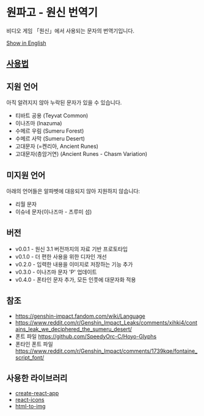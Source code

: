 # 원파고 - 원신 번역기

비디오 게임 「원신」에서 사용되는 문자의 번역기입니다.

[Show in English](/README.md)

## [사용법](/docs/HowToUse_KR.md)

## 지원 언어

아직 알려지지 않아 누락된 문자가 있을 수 있습니다.

- 티바트 공용 (Teyvat Common)
- 이나즈마 (Inazuma)
- 수메르 우림 (Sumeru Forest)
- 수메르 사막 (Sumeru Desert)
- 고대문자 (=켄리아, Ancient Runes)
- 고대문자(층암거연) (Ancient Runes - Chasm Variation)

## 미지원 언어

아래의 언어들은 알파벳에 대응되지 않아 지원하지 않습니다:

- 리월 문자
- 이슈네 문자(이나즈마 - 츠루미 섬)

## 버전

- v0.0.1 - 원신 3.1 버전까지의 자료 기반 프로토타입
- v0.1.0 - 더 편한 사용을 위한 디자인 개선
- v0.2.0 - 입력한 내용을 이미지로 저장하는 기능 추가
- v0.3.0 - 이나즈마 문자 'P' 업데이트
- v0.4.0 - 폰타인 문자 추가, 모든 인풋에 대문자화 적용

## 참조

- https://genshin-impact.fandom.com/wiki/Language
- https://www.reddit.com/r/Genshin_Impact_Leaks/comments/xihki4/contains_leak_we_deciphered_the_sumeru_desert/
- 폰트 파일 https://github.com/SpeedyOrc-C/Hoyo-Glyphs
- 폰타인 폰트 파일 https://www.reddit.com/r/Genshin_Impact/comments/1739kqe/fontaine_script_font/

## 사용한 라이브러리

- [create-react-app](https://github.com/facebook/create-react-app)
- [react-icons](https://github.com/react-icons/react-icons)
- [html-to-img](https://github.com/bubkoo/html-to-image)
